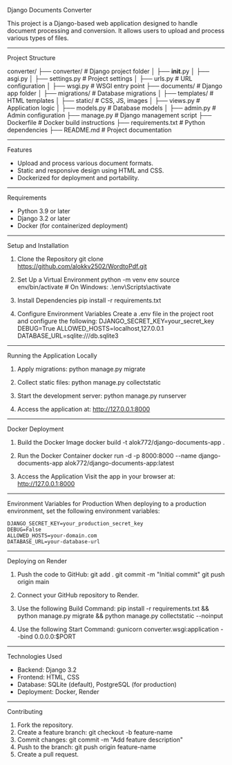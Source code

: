
Django Documents Converter

This project is a Django-based web application designed to handle document processing and conversion. It allows users to upload and process various types of files.

---

Project Structure

converter/
├── converter/           # Django project folder
│   ├── __init__.py
│   ├── asgi.py
│   ├── settings.py      # Project settings
│   ├── urls.py          # URL configuration
│   ├── wsgi.py          # WSGI entry point
├── documents/           # Django app folder
│   ├── migrations/      # Database migrations
│   ├── templates/       # HTML templates
│   ├── static/          # CSS, JS, images
│   ├── views.py         # Application logic
│   ├── models.py        # Database models
│   ├── admin.py         # Admin configuration
├── manage.py            # Django management script
├── Dockerfile           # Docker build instructions
├── requirements.txt     # Python dependencies
├── README.md            # Project documentation

---

Features

- Upload and process various document formats.
- Static and responsive design using HTML and CSS.
- Dockerized for deployment and portability.

---

Requirements

- Python 3.9 or later
- Django 3.2 or later
- Docker (for containerized deployment)

---

Setup and Installation

1. Clone the Repository
    git clone https://github.com/alokkv2502/WordtoPdf.git
    

2. Set Up a Virtual Environment
    python -m venv env
    source env/bin/activate  # On Windows: .\env\Scripts\activate

3. Install Dependencies
    pip install -r requirements.txt

4. Configure Environment Variables
Create a .env file in the project root and configure the following:
    DJANGO_SECRET_KEY=your_secret_key
    DEBUG=True
    ALLOWED_HOSTS=localhost,127.0.0.1
    DATABASE_URL=sqlite:///db.sqlite3

---

Running the Application Locally

1. Apply migrations:
    python manage.py migrate

2. Collect static files:
    python manage.py collectstatic

3. Start the development server:
    python manage.py runserver

4. Access the application at:
    http://127.0.0.1:8000

---

Docker Deployment

1. Build the Docker Image
    docker build -t alok772/django-documents-app .

2. Run the Docker Container
    docker run -d -p 8000:8000 --name django-documents-app alok772/django-documents-app:latest

3. Access the Application
Visit the app in your browser at:
    http://127.0.0.1:8000

---

Environment Variables for Production
When deploying to a production environment, set the following environment variables:

    DJANGO_SECRET_KEY=your_production_secret_key
    DEBUG=False
    ALLOWED_HOSTS=your-domain.com
    DATABASE_URL=your-database-url

---

Deploying on Render

1. Push the code to GitHub:
    git add .
    git commit -m "Initial commit"
    git push origin main

2. Connect your GitHub repository to Render.

3. Use the following Build Command:
    pip install -r requirements.txt && python manage.py migrate && python manage.py collectstatic --noinput

4. Use the following Start Command:
    gunicorn converter.wsgi:application --bind 0.0.0.0:$PORT

---

Technologies Used

- Backend: Django 3.2
- Frontend: HTML, CSS
- Database: SQLite (default), PostgreSQL (for production)
- Deployment: Docker, Render

---

Contributing

1. Fork the repository.
2. Create a feature branch:
    git checkout -b feature-name
3. Commit changes:
    git commit -m "Add feature description"
4. Push to the branch:
    git push origin feature-name
5. Create a pull request.


